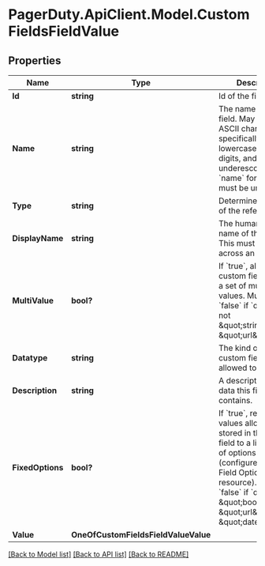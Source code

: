 # PagerDuty.ApiClient.Model.CustomFieldsFieldValue
## Properties

Name | Type | Description | Notes
------------ | ------------- | ------------- | -------------
**Id** | **string** | Id of the field. | 
**Name** | **string** | The name of the field. May include ASCII characters, specifically lowercase letters, digits, and underescores. The &#x60;name&#x60; for a Field must be unique. | 
**Type** | **string** | Determines the type of the reference. | 
**DisplayName** | **string** | The human-readable name of the field. This must be unique across an account. | 
**MultiValue** | **bool?** | If &#x60;true&#x60;, allows the custom field to store a set of multiple values. Must be &#x60;false&#x60; if &#x60;datatype&#x60; is not \&quot;string\&quot; or \&quot;url\&quot; | 
**Datatype** | **string** | The kind of data the custom field is allowed to contain. | 
**Description** | **string** | A description of the data this field contains. | 
**FixedOptions** | **bool?** | If &#x60;true&#x60;, restricts the values allowed to be stored in the custom field to a limited set of options (configured via the Field Option sub-resource). Must be &#x60;false&#x60; if &#x60;datatype&#x60; is \&quot;boolean\&quot;, \&quot;url\&quot;, or \&quot;datetime\&quot; | 
**Value** | **OneOfCustomFieldsFieldValueValue** |  | 

[[Back to Model list]](../README.md#documentation-for-models) [[Back to API list]](../README.md#documentation-for-api-endpoints) [[Back to README]](../README.md)

